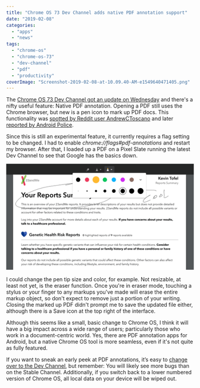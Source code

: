 ```yaml
---
title: "Chrome OS 73 Dev Channel adds native PDF annotation support"
date: "2019-02-08"
categories: 
  - "apps"
  - "news"
tags: 
  - "chrome-os"
  - "chrome-os-73"
  - "dev-channel"
  - "pdf"
  - "productivity"
coverImage: "Screenshot-2019-02-08-at-10.09.40-AM-e1549640471405.png"
---
```


The [Chrome OS 73 Dev Channel got an update on Wednesday](https://chromereleases.googleblog.com/2019/02/dev-channel-update-for-chrome-os.html) and there's a nifty useful feature: Native PDF annotation. Opening a PDF still uses the Chrome browser, but new is a pen icon to mark up PDF docs. This functionality was [spotted by Reddit user AndrewCToscano](https://www.reddit.com/r/chromeos/comments/any2if/pdf_annotating_is_here/) and later [reported by Android Police](https://www.androidpolice.com/2019/02/07/google-adds-pdf-annotation-feature-to-chrome-os-dev-canary/).

Since this is still an experimental feature, it currently requires a flag setting to be changed. I had to enable _chrome://flags#pdf-annotations_ and restart my browser. After that, I loaded up a PDF on a Pixel Slate running the latest Dev Channel to see that Google has the basics down.

[![](images/Screenshot-2019-02-08-at-10.08.41-AM-e1549640691337-1024x576.png)](https://www.aboutchromebooks.com/news/chrome-os-73-dev-channel-adds-native-pdf-annotation-support/attachment/screenshot-2019-02-08-at-10-08-41-am/)

I could change the pen tip size and color, for example. Not resizable, at least not yet, is the eraser function. Once you're in eraser mode, touching a stylus or your finger to any markups you've made will erase the entire markup object, so don't expect to remove just a portion of your writing. Closing the marked up PDF didn't prompt me to save the updated file either, although there is a Save icon at the top right of the interface.

Although this seems like a small, basic change to Chrome OS, I think it will have a big impact across a wide range of users; particularly those who work in a document-centric world. Yes, there are PDF annotation apps for Android, but a native Chrome OS tool is more seamless, even if it's not quite as fully featured.

If you want to sneak an early peek at PDF annotations, it’s easy to [change over to the Dev Channel](https://www.aboutchromebooks.com/qa/whats-the-difference-between-developer-mode-and-the-dev-channel-on-a-chromebook/), but remember: You will likely see more bugs than on the Stable Channel. Additionally, if you switch back to a lower numbered version of Chrome OS, all local data on your device will be wiped out.
